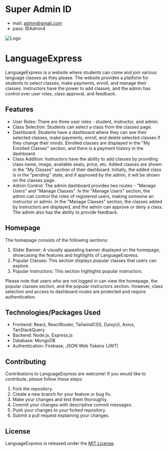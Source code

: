 # Super Admin ID

- mail: admin@gmail.com
- pass: @Admin4

![Logo](https://cdn.leonardo.ai/users/6b05b28b-2898-4981-b04a-aedf76061171/generations/70b878a3-6fef-418a-917d-432840be7a6e/variations/Default_Language_Academy_Logo_1_70b878a3-6fef-418a-917d-432840be7a6e_0.png)

# LanguageExpress

LanguageExpress is a website where students can come and join various language classes as they please. The website provides a platform for students to select classes, make payments, enroll, and manage their classes. Instructors have the power to add classes, and the admin has control over user roles, class approval, and feedback.

## Features

- User Roles: There are three user roles - student, instructor, and admin.
- Class Selection: Students can select a class from the classes page.
- Dashboard: Students have a dashboard where they can see their selected classes, make payments, enroll, and delete selected classes if they change their minds. Enrolled classes are displayed in the "My Enrolled Classes" section, and there is a payment history in the dashboard.
- Class Addition: Instructors have the ability to add classes by providing class name, image, available seats, price, etc. Added classes are shown in the "My Classes" section of their dashboard. Initially, the added class is in the "pending" state, and if approved by the admin, it will be shown on the classes page.
- Admin Control: The admin dashboard provides two routes - "Manage Users" and "Manage Classes". In the "Manage Users" section, the admin can control the roles of registered users, making someone an instructor or admin. In the "Manage Classes" section, the classes added by instructors are displayed, and the admin can approve or deny a class. The admin also has the ability to provide feedback.

## Homepage

The homepage consists of the following sections:

1. Slider Banner: A visually appealing banner displayed on the homepage, showcasing the features and highlights of LanguageExpress.
2. Popular Classes: This section displays popular classes that users can explore.
3. Popular Instructors: This section highlights popular instructors.

Please note that users who are not logged in can view the homepage, the popular classes section, and the popular instructors section. However, class selection and access to dashboard routes are protected and require authentication.

## Technologies/Packages Used

- Frontend: React, ReactRouter, TailwindCSS, DaisyUi, Axios, TanStackQuery
- Backend: Node.js, Express.js
- Database: MongoDB
- Authentication: Firebase, JSON Web Tokens (JWT)

## Contributing

Contributions to LanguageExpress are welcome! If you would like to contribute, please follow these steps:

1. Fork the repository.
2. Create a new branch for your feature or bug fix.
3. Make your changes and test them thoroughly.
4. Commit your changes with descriptive commit messages.
5. Push your changes to your forked repository.
6. Submit a pull request explaining your changes.

## License

LanguageExpress is released under the [MIT License](https://opensource.org/licenses/MIT).

